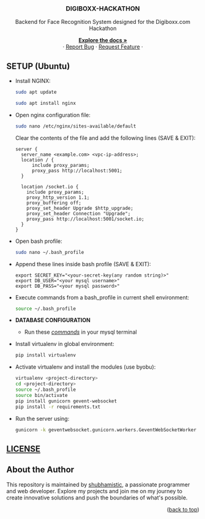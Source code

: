 <a name="readme-top"></a>

<div align="center">
  <h3 align="center">DIGIBOXX-HACKATHON</h3>
  Backend for Face Recognition System designed for the Digiboxx.com Hackathon
  <p align="center">
    <a href="https://github.com/shubhamistic/DIGIBOXX-HACKATHON"><strong>Explore the docs »</strong></a>
    <br />
    ·
    <a href="https://github.com/shubhamistic/DIGIBOXX-HACKATHON/issues">Report Bug</a>
    ·
    <a href="https://github.com/shubhamistic/DIGIBOXX-HACKATHON/issues">Request Feature</a>
    ·
  </p>
</div>

## SETUP (Ubuntu)

- Install NGINX:
  ```bash
  sudo apt update
  
  sudo apt install nginx
  ```

- Open nginx configuration file:
  ```bash
  sudo nano /etc/nginx/sites-available/default
  ```

  Clear the contents of the file and add the following lines (SAVE & EXIT):
  ```
  server {
    server_name <example.com> <vpc-ip-address>;
    location / {
        include proxy_params;
        proxy_pass http://localhost:5001;
    }

    location /socket.io {
      include proxy_params;
      proxy_http_version 1.1;
      proxy_buffering off;
      proxy_set_header Upgrade $http_upgrade;
      proxy_set_header Connection "Upgrade";
      proxy_pass http://localhost:5001/socket.io;
    }
  }
  ```

- Open bash profile:
  ```bash
  sudo nano ~/.bash_profile
  ```

- Append these lines inside bash profile (SAVE & EXIT):
  ```
  export SECRET_KEY="<your-secret-key(any random string)>"
  export DB_USER="<your mysql username>"
  export DB_PASS="<your mysql password>"

  ```
  
- Execute commands from a bash_profile in current shell environment:
  ```bash
  source ~/.bash_profile
  ```
  
- **DATABASE CONFIGURATION**
  - Run these [*commands*](/models/) in your mysql terminal


- Install virtualenv in global environment:
  ```bash
  pip install virtualenv
  ```
  
- Activate virtualenv and install the modules (use byobu):
  ```bash
  virtualenv <project-directory>
  cd <project-directory>
  source ~/.bash_profile
  source bin/activate
  pip install gunicorn gevent-websocket 
  pip install -r requirements.txt
  ```

- Run the server using:
  ```bash
  gunicorn -k geventwebsocket.gunicorn.workers.GeventWebSocketWorker -w 1 -b 127.0.0.1:5001 app:app
  ```

## [LICENSE](LICENSE)


## About the Author
This repository is maintained by [shubhamistic](https://github.com/shubhamistic), a passionate programmer and web developer. Explore my projects and join me on my journey to create innovative solutions and push the boundaries of what's possible.


<p align="right">(<a href="#readme-top">back to top</a>)</p>
